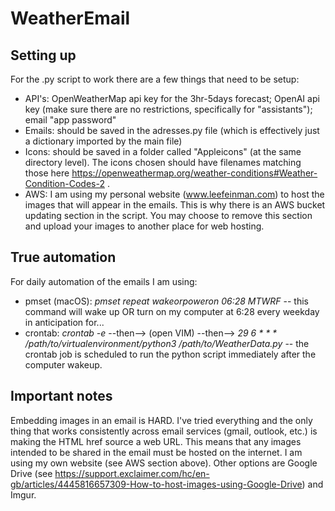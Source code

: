 # WeatherEmail

## Setting up
For the .py script to work there are a few things that need to be setup:
- API's: OpenWeatherMap api key for the 3hr-5days forecast; OpenAI api key (make sure there are no restrictions, specifically for "assistants"); email "app password"
- Emails: should be saved in the adresses.py file (which is effectively just a dictionary imported by the main file)
- Icons: should be saved in a folder called "Appleicons" (at the same directory level). The icons chosen should have filenames matching those here https://openweathermap.org/weather-conditions#Weather-Condition-Codes-2 .
- AWS: I am using my personal website (www.leefeinman.com) to host the images that will appear in the emails. This is why there is an AWS bucket updating section in the script. You may choose to remove this section and upload your images to another place for web hosting.

## True automation
For daily automation of the emails I am using:
- pmset (macOS): _pmset repeat wakeorpoweron 06:28 MTWRF_ -- this command will wake up OR turn on my computer at 6:28 every weekday in anticipation for... 
- crontab: _crontab -e_ --then--> (open VIM) --then--> _29 6 * * * /path/to/virtualenvironment/python3 /path/to/WeatherData.py_ -- the crontab job is scheduled to run the python script immediately after the computer wakeup.

## Important notes
Embedding images in an email is HARD. I've tried everything and the only thing that works consistently across email services (gmail, outlook, etc.) is making the HTML href source a web URL. This means that any images intended to be shared in the email must be hosted on the internet. I am using my own website (see AWS section above). Other options are Google Drive (see https://support.exclaimer.com/hc/en-gb/articles/4445816657309-How-to-host-images-using-Google-Drive) and Imgur.
